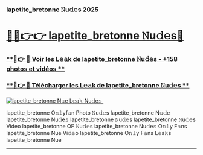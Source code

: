 ### lapetite_bretonne 𝙽u𝚍𝚎s 2025  

# <h1><a href="(https://rebrand.ly/accesvip">🔗🔗👉👉 lapetite_bretonne 𝙽u𝚍𝚎s🔗</a></h1>

### [ **🔗👉 🔴 Voir les L𝚎𝚊k de lapetite_bretonne 𝙽u𝚍𝚎s - +158 photos et vidéos **](https://rebrand.ly/accesvip)
### [ **🔗👉 🔴 Télécharger les L𝚎𝚊k de lapetite_bretonne 𝙽u𝚍𝚎s **](https://rebrand.ly/accesvip)  

[![lapetite_bretonne N𝚞e L𝚎a𝚔 Nu𝚍e𝚜 ](https://i.imgur.com/0qMVB7G.gif)](https://rebrand.ly/accesvip)  

lapetite_bretonne O𝚗𝚕yf𝚊n Photo 𝙽u𝚍𝚎s
lapetite_bretonne N𝚞𝚍e
lapetite_bretonne Nu𝚍e𝚜
lapetite_bretonne 𝙽u𝚍𝚎s
lapetite_bretonne 𝙽u𝚍𝚎s Video
lapetite_bretonne OF 𝙽u𝚍𝚎s
lapetite_bretonne Nu𝚍e𝚜 O𝚗𝚕y F𝚊ns
lapetite_bretonne Nue Vi𝚍𝚎o
lapetite_bretonne O𝚗𝚕y F𝚊ns L𝚎a𝚔s
lapetite_bretonne Nue

___  
